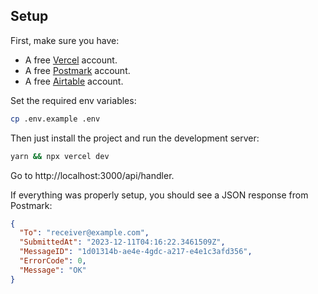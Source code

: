 ## Setup

First, make sure you have:

- A free [Vercel](https://vercel.com/) account.
- A free [Postmark](https://postmarkapp.com/) account.
- A free [Airtable](https://airtable.com/) account.

Set the required env variables:

```sh
cp .env.example .env
```

Then just install the project and run the development server:

```sh
yarn && npx vercel dev
```

Go to http://localhost:3000/api/handler.

If everything was properly setup, you should see a JSON response from Postmark:

```json
{
  "To": "receiver@example.com",
  "SubmittedAt": "2023-12-11T04:16:22.3461509Z",
  "MessageID": "1d01314b-ae4e-4gdc-a217-e4e1c3afd356",
  "ErrorCode": 0,
  "Message": "OK"
}
```
